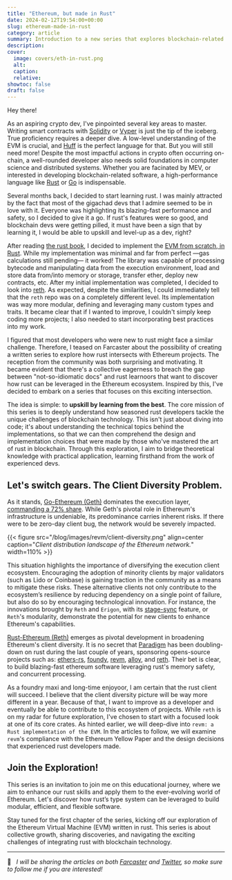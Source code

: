```yaml
---
title: "Ethereum, but made in Rust"
date: 2024-02-12T19:54:00+00:00
slug: ethereum-made-in-rust
category: article 
summary: Introduction to a new series that explores blockchain-related projects built with Rust.
description:
cover:
  image: covers/eth-in-rust.png
  alt:
  caption: 
  relative:
showtoc: false
draft: false
---
```


Hey there!

As an aspiring crypto dev, I've pinpointed several key areas to master. Writing smart contracts with [Solidity](https://soliditylang.org/) or [Vyper](https://github.com/vyperlang/vyper) is just the tip of the iceberg. True proficiency requires a deeper dive. A low-level understanding of the EVM is crucial, and [Huff](https://github.com/huff-language/huff-rs) is the perfect language for that. But you will still need more! Despite the most impactful actions in crypto often occurring on-chain, a well-rounded developer also needs solid foundations in computer science and distributed systems. Whether you are facinated by MEV, or interested in developing blockchain-related software, a high-performance language like [Rust](https://www.rust-lang.org/) or [Go](https://go.dev/) is indispensable.

Several months back, I decided to start learning rust. I was mainly attracted by the fact that most of the gigachad devs that I admire seemed to be in love with it. Everyone was highlighting its blazing-fast performance and safety, so I decided to give it a go. If rust's features were so good, and blockchain devs were getting pilled, it must have been a sign that by learning it, I would be able to upskill and level-up as a dev, right?

After reading [the rust book](https://github.com/rust-lang/book), I decided to implement the [EVM from scratch, in Rust](https://github.com/0xrusowsky/evm-from-scrustch/). While my implementation was minimal and far from perfect —gas calculations still pending— it worked! The library was capable of processing bytecode and manipulating data from the execution environment, load and store data from/into memory or storage, transfer ether, deploy new contracts, etc. After my initial implementation was completed, I decided to look into [reth](https://github.com/paradigmxyz/reth/tree/main). As expected, despite the similarities, I could immediately tell that the `reth` repo was on a completely different level. Its implementation was way more modular, defining and leveraging many custom types and traits. It became clear that if I wanted to improve, I couldn't simply keep coding more projects; I also needed to start incorporating best practices into my work.

I figured that most developers who were new to rust might face a similar challenge. Therefore, I teased on Farcaster about the possibility of creating a written series to explore how rust intersects with Ethereum projects. The reception from the community was both surprising and motivating. It became evident that there's a collective eagerness to breach the gap between "not-so-idiomatic docs" and rust learnoors that want to discover how rust can be leveraged in the Ethereum ecosystem. Inspired by this, I've decided to embark on a series that focuses on this exciting intersection.

The idea is simple: to **upskill by learning from the best**. The core mission of this series is to deeply understand how seasoned rust developers tackle the unique challenges of blockchain technology. This isn't just about diving into code; it's about understanding the technical topics behind the implementations, so that we can then comprehend the design and implementation choices that were made by those who've mastered the art of rust in blockchain. Through this exploration, I aim to bridge theoretical knowledge with practical application, learning firsthand from the work of experienced devs.


## Let's switch gears. The Client Diversity Problem.

As it stands, [Go-Ethereum (Geth)](https://github.com/ethereum/go-ethereum) dominates the execution layer, [commanding a 72% share](https://clientdiversity.org/#distribution). While Geth's pivotal role in Ethereum's infrastructure is undeniable, its predominance carries inherent risks. If there were to be zero-day client bug, the network would be severely impacted.

{{< figure src="/blog/images/revm/client-diversity.png" align=center caption="_Client distribution landscape of the Ethereum network._" width=110% >}}

This situation highlights the importance of diversifying the execution client ecosystem. Encouraging the adoption of minority clients by major validators (such as Lido or Coinbase) is gaining traction in the community as a means to mitigate these risks. These alternative clients not only contribute to the ecosystem’s resilience by reducing dependency on a single point of failure, but also do so by encouraging technological innovation. For instance, the innovations brought by `Reth` and `Erigon`, with its [stage-sync](https://erigon.substack.com/p/erigon-stage-sync-and-control-flows) feature, or `Reth`'s modularity, demonstrate the potential for new clients to enhance Ethereum's capabilities.

[Rust-Ethereum (Reth)](https://github.com/paradigmxyz/reth/tree/main) emerges as pivotal development in broadening Ethereum's client diversity. It is no secret that [Paradigm](https://www.paradigm.xyz/oss) has been doubling-down on rust during the last couple of years, sponsoring opens-source projects such as: [ethers-rs](https://github.com/gakonst/ethers-rs), [foundy](https://github.com/foundry-rs/foundry), [revm](https://github.com/bluealloy/revm), [alloy](https://github.com/alloy-rs/alloy), and [reth](https://github.com/paradigmxyz/reth/tree/main). Their bet is clear, to build blazing-fast ethereum software leveraging rust's memory safety, and concurrent processing.

As a foundry maxi and long-time enjoyoor, I am certain that the rust client will succeed. I believe that the client diversity picture will be way more different in a year. Because of that, I want to improve as a developer and eventually be able to contribute to this ecosystem of projects. While `reth` is on my radar for future exploration, I've chosen to start with a focused look at one of its core crates. As hinted earlier, we will deep-dive into `revm: a Rust implementation of the EVM`. In the articles to follow, we will examine `revm`'s compliance with the Ethereum Yellow Paper and the design decisions that experienced rust developers made.

## Join the Exploration!

This series is an invitation to join me on this educational journey, where we aim to enhance our rust skills and apply them to the ever-evolving world of Ethereum. Let's discover how rust’s type system can be leveraged to build modular, efficient, and flexible software.

Stay tuned for the first chapter of the series, kicking off our exploration of the Ethereum Virtual Machine (EVM) written in rust. This series is about collective growth, sharing discoveries, and navigating the exciting challenges of integrating rust with blockchain technology.

---

🔔   _I will be sharing the articles on both [Farcaster](https://warpcast.com/0xrusowsky.eth) and [Twitter](https://twitter.com/0xrusowsky), so make sure to follow me if you are interested!_